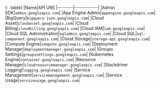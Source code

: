 
{: .table}
|Name|API URI|
|--------|------------|
|Admin SDK|`admin.googleapis.com`|
|App Engine Admin|`appengine.googleapis.com`|
|BigQuery|`bigquery-json.googleapis.com`|
|Cloud Asset|`cloudasset.googleapis.com`|
|Cloud Billing|`cloudbilling.googleapis.com`|
|Cloud IAM|`iam.googleapis.com`|
|Cloud SQL Administration|`sqladmin.googleapis.com`|
|Cloud SQL|`sql-component.googleapis.com`|
|Cloud Storage|`storage-api.googleapis.com`|
|Compute Engine|`compute.googleapis.com`|
|Deployment Manager|`deploymentmanager.googleapis.com`|
|Groups Settings|`groupssettings.googleapis.com`|
|Kubernetes Engine|`container.googleapis.com`|
|Resource Manager|`cloudresourcemanager.googleapis.com`|
|Stackdriver Logging|`logging.googleapis.com`|
|Service Management|`servicemanagement.googleapis.com`|
|Service Usage|`serviceusage.googleapis.com`|

